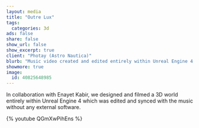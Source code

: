 ```yaml
---
layout: media
title: "Outre Lux"
tags:
  categories: 3d
ads: false
share: false
show_url: false
show_excerpt: true
client: "Photay (Astro Nautica)"
blurb: "Music video created and edited entirely within Unreal Engine 4."
showmore: true
image:
  id: 40825648985
---
```


In collaboration with Enayet Kabir, we designed and filmed a 3D world entirely within Unreal Engine 4 which was edited and synced with the music without any external software.

{% youtube QGmXwPihEns %}